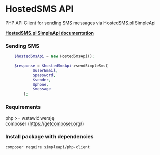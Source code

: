HostedSMS API
================

PHP API Client for sending SMS messages via HostedSMS.pl SimpleApi

**[HostedSMS.pl SimpleApi documentation](https://hostedsms.pl/pl/api-sms/opis-techniczny-api/)**

### Sending SMS
```php
    $hostedSmsApi = new HostedSmsApi();

    $response = $hostedSmsApi->sendSimpleSms(
			$userEmail,
			$password,
			$sender,
			$phone,
			$message
		);
```
### Requirements
php >= wstawić wersję  
composer (https://getcomposer.org/)

### Install package with dependencies

`composer require simpleapi/php-client`